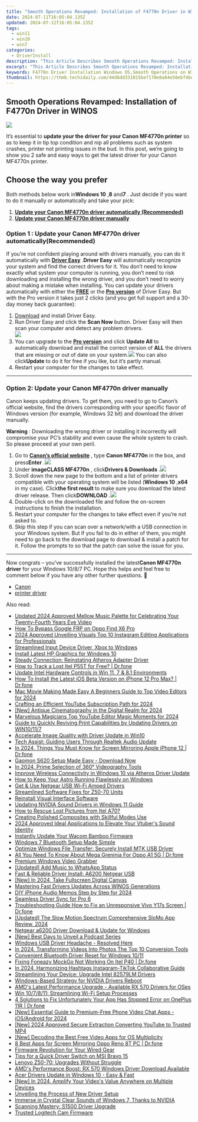 ```yaml
---
title: "Smooth Operations Revamped: Installation of F4770n Driver in WINOS"
date: 2024-07-11T16:05:04.135Z
updated: 2024-07-12T16:05:04.135Z
tags:
  - win11
  - win10
  - win7
categories:
  - DriverInstall
description: "This Article Describes Smooth Operations Revamped: Installation of F4770n Driver in WINOS"
excerpt: "This Article Describes Smooth Operations Revamped: Installation of F4770n Driver in WINOS"
keywords: F4770n Driver Installation Windows OS,Smooth Operations on WINOS,Driver Installation Tutorial for F4770n,Enhancing WINOS Performance with F4770n,Optimizing WINOS with Advanced Drivers Like F4770n,Streamlined Device Management in Windows OS Using F4770n,smooth operations revamped installation of f4770n driver in winos
thumbnail: https://thmb.techidaily.com/44d6dd331015bef170e8a84e58ebf4bd2f78d6bf84e5387ee2cc99a7ec3e5ce7.jpg
---
```


## Smooth Operations Revamped: Installation of F4770n Driver in WINOS

![](https://images.drivereasy.com/wp-content/uploads/2018/07/img_5b4c7d7f89ce2.jpg)

It’s essential to **update your the**   **driver for your Canon MF4770n printer** so as to keep it in tip top condition and nip all problems such as system crashes, printer not printing issues in the bud. In this post, we’re going to show you 2 safe and easy ways to get the latest driver for your Canon MF4770n printer.

## Choose the way you prefer

 Both methods below work in**Windows 10** ,**8** and**7** . Just decide if you want to do it manually or automatically and take your pick:

1. **[Update your Canon MF4770n driver automatically (Recommended)](#O1)**
2. [**Update your Canon MF4770n driver manually**](#O2)

### Option 1 : Update your Canon MF4770n driver automatically(Recommended)

If you’re not confident playing around with drivers manually, you can do it automatically with [](https://tools.techidaily.com/drivereasy/download/) **[Driver Easy](https://tools.techidaily.com/drivereasy/download/)** .**Driver Easy**  will automatically recognize your system and find the correct drivers for it. You don’t need to know exactly what system your computer is running, you don’t need to risk downloading and installing the wrong driver, and you don’t need to worry about making a mistake when installing. You can update your drivers automatically with either the [**FREE**](https://tools.techidaily.com/drivereasy/download/) [](https://tools.techidaily.com/drivereasy/download/) or the **[Pro version](https://tools.techidaily.com/drivereasy/download/)**  of Driver Easy. But with the Pro version it takes just 2 clicks (and you get full support and a 30-day money back guarantee):

1. [Download](https://tools.techidaily.com/drivereasy/download/) and install Driver Easy.
2. Run Driver Easy and click the **Scan Now** button. Driver Easy will then scan your computer and detect any problem drivers.  
![](https://images.drivereasy.com/wp-content/uploads/2018/11/img_5bfa3dfb7f029.jpg)
3. You can upgrade to the **[Pro version](https://tools.techidaily.com/drivereasy/download/)**  and click **Update All** to automatically download and install the correct version of **ALL**  the drivers that are missing or out of date on your system.![](https://images.drivereasy.com/wp-content/uploads/2018/07/img_5b4c7e148fdf8.jpg) You can also click**Update** to do it for free if you like, but it’s partly manual.
4. Restart your computer for the changes to take effect.

---

### **Option 2: Update your Canon MF4770n driver manually**

 Canon keeps updating drivers. To get them, you need to go to Canon’s official website, find the drivers corresponding with your specific flavor of Windows version (for example, Windows 32 bit) and download the driver manually.

**Warning** : Downloading the wrong driver or installing it incorrectly will compromise your PC’s stability and even cause the whole system to crash. So please proceed at your own peril.

1. Go to **[Canon’s official website](https://www.usa.canon.com/internet/portal/us/home)**  , type **Canon MF4770n** in the box, and press**Enter** .![](https://images.drivereasy.com/wp-content/uploads/2018/05/img_5b03f1a0cf44c.png)
2. Under **imageCLASS MF4770n** , click**Drivers & Downloads** .![](https://images.drivereasy.com/wp-content/uploads/2018/05/img_5b03db4a0d862.jpg)
3. Scroll down the new page to the bottom and a list of printer drivers compatible with your operating system will be listed (**Windows 10** ,**x64** in my case). Click**the first result** to make sure you download the latest driver release. Then click**DOWNLOAD** .![](https://images.drivereasy.com/wp-content/uploads/2018/05/img_5b03db3044199.jpg)
4. Double-click on the downloaded file and follow the on-screen instructions to finish the installation.
5. Restart your computer for the changes to take effect even if you’re not asked to.
6. Skip this step if you can scan over a network/with a USB connection in your Windows system. But if you fail to do in either of them, you might need to go back to the download page to download & install a patch for it. Follow the prompts to so that the patch can solve the issue for you.

---

 Now congrats – you’ve successfully installed the latest**Canon MF4770n driver** for your Windows 10/8/7 PC. Hope this helps and feel free to comment below if you have any other further questions. 🙂

* [Canon](https://tools.techidaily.com/drivereasy/download/)
* [printer driver](https://tools.techidaily.com/drivereasy/download/)

<ins class="adsbygoogle"
     style="display:block"
     data-ad-format="autorelaxed"
     data-ad-client="ca-pub-7571918770474297"
     data-ad-slot="1223367746"></ins>



<ins class="adsbygoogle"
     style="display:block"
     data-ad-client="ca-pub-7571918770474297"
     data-ad-slot="8358498916"
     data-ad-format="auto"
     data-full-width-responsive="true"></ins>



<span class="atpl-alsoreadstyle">Also read:</span>
<div><ul>
<li><a href="https://audio-shaping.techidaily.com/updated-2024-approved-mellow-music-palette-for-celebrating-your-twenty-fourth-years-eve-video/"><u>Updated 2024 Approved Mellow Music Palette for Celebrating Your Twenty-Fourth Years Eve Video</u></a></li>
<li><a href="https://phone-solutions.techidaily.com/how-to-bypass-google-frp-on-oppo-find-x6-pro-by-drfone-android-unlock-remove-google-frp/"><u>How To Bypass Google FRP on Oppo Find X6 Pro</u></a></li>
<li><a href="https://instagram-video-recordings.techidaily.com/2024-approved-unveiling-visuals-top-10-instagram-editing-applications-for-professionals/"><u>2024 Approved  Unveiling Visuals  Top 10 Instagram Editing Applications for Professionals</u></a></li>
<li><a href="https://driver-install.techidaily.com/streamlined-input-device-driver-xbox-to-windows/"><u>Streamlined Input Device Driver, Xbox to Windows</u></a></li>
<li><a href="https://driver-install.techidaily.com/install-latest-hp-graphics-for-windows-10/"><u>Install Latest HP Graphics for Windows 10</u></a></li>
<li><a href="https://driver-install.techidaily.com/steady-connection-reinstating-atheros-adapter-driver/"><u>Steady Connection: Reinstating Atheros Adapter Driver</u></a></li>
<li><a href="https://android-location-track.techidaily.com/how-to-track-a-lost-itel-p55t-for-free-drfone-by-drfone-virtual-android/"><u>How to Track a Lost Itel P55T for Free? | Dr.fone</u></a></li>
<li><a href="https://driver-install.techidaily.com/update-intel-hardware-controls-in-win-11-7-and-81-environments/"><u>Update Intel Hardware Controls in Win 11, 7 & 8.1 Environments</u></a></li>
<li><a href="https://blog-min.techidaily.com/how-to-install-the-latest-ios-beta-version-on-iphone-12-pro-max-drfone-by-drfone-ios-system-repair-ios-system-repair/"><u>How To Install the Latest iOS Beta Version on iPhone 12 Pro Max? | Dr.fone</u></a></li>
<li><a href="https://ai-video-tools.techidaily.com/mac-movie-making-made-easy-a-beginners-guide-to-top-video-editors-for-2024/"><u>Mac Movie Making Made Easy A Beginners Guide to Top Video Editors for 2024</u></a></li>
<li><a href="https://youtube-video-recordings.techidaily.com/crafting-an-efficient-youtube-subscription-path-for-2024/"><u>Crafting an Efficient YouTube Subscription Path for 2024</u></a></li>
<li><a href="https://facebook-record-videos.techidaily.com/new-antique-cinematography-in-the-digital-realm-for-2024/"><u>[New] Antique Cinematography in the Digital Realm for 2024</u></a></li>
<li><a href="https://youtube-stream.techidaily.com/marvelous-magicians-top-youtube-editor-magic-moments-for-2024/"><u>Marvelous Magicians  Top YouTube Editor Magic Moments for 2024</u></a></li>
<li><a href="https://driver-install.techidaily.com/guide-to-quickly-reviving-print-capabilities-by-updating-drivers-on-win10117/"><u>Guide to Quickly Reviving Print Capabilities by Updating Drivers on WIN10/11/7</u></a></li>
<li><a href="https://driver-install.techidaily.com/accelerate-image-quality-with-driver-update-in-win10/"><u>Accelerate Image Quality with Driver Update in Win10</u></a></li>
<li><a href="https://driver-install.techidaily.com/tech-assist-guiding-users-through-realtek-audio-update/"><u>Tech Assist: Guiding Users Through Realtek Audio Update</u></a></li>
<li><a href="https://screen-mirror.techidaily.com/in-2024-things-you-must-know-for-screen-mirroring-apple-iphone-12-drfone-by-drfone-ios/"><u>In 2024, Things You Must Know for Screen Mirroring Apple iPhone 12 | Dr.fone</u></a></li>
<li><a href="https://driver-install.techidaily.com/gaomon-s620-setup-made-easy-download-now/"><u>Gaomon S620 Setup Made Easy - Download Now</u></a></li>
<li><a href="https://extra-approaches.techidaily.com/in-2024-prime-selection-of-360-videography-tools/"><u>In 2024, Prime Selection of 360° Videography Tools</u></a></li>
<li><a href="https://driver-install.techidaily.com/improve-wireless-connectivity-in-windows-10-via-atheros-driver-update/"><u>Improve Wireless Connectivity in Windows 10 via Atheros Driver Update</u></a></li>
<li><a href="https://driver-install.techidaily.com/how-to-keep-your-astro-running-flawlessly-on-windows/"><u>How to Keep Your Astro Running Flawlessly on Windows</u></a></li>
<li><a href="https://driver-install.techidaily.com/get-and-use-netgear-usb-wi-fi-amped-drivers/"><u>Get & Use Netgear USB Wi-Fi Amped Drivers</u></a></li>
<li><a href="https://driver-install.techidaily.com/streamlined-software-fixes-for-z50-70-units/"><u>Streamlined Software Fixes for Z50-70 Units</u></a></li>
<li><a href="https://driver-install.techidaily.com/reinstall-visual-interface-software/"><u>Reinstall Visual Interface Software</u></a></li>
<li><a href="https://driver-install.techidaily.com/updating-nvidia-sound-drivers-in-windows-11-guide/"><u>Updating NVIDIA Sound Drivers in Windows 11 Guide</u></a></li>
<li><a href="https://blog-min.techidaily.com/how-to-rescue-lost-pictures-from-itel-a70-by-fonelab-android-recover-pictures/"><u>How to Rescue Lost Pictures from Itel A70?</u></a></li>
<li><a href="https://screen-mirroring-recording.techidaily.com/creating-polished-composites-with-skillful-modes-use/"><u>Creating Polished Composites with Skillful Modes Use</u></a></li>
<li><a href="https://some-techniques.techidaily.com/2024-approved-ideal-applications-to-elevate-your-vtubers-sound-identity/"><u>2024 Approved  Ideal Applications to Elevate Your Vtuber's Sound Identity</u></a></li>
<li><a href="https://driver-install.techidaily.com/instantly-update-your-wacom-bamboo-firmware/"><u>Instantly Update Your Wacom Bamboo Firmware</u></a></li>
<li><a href="https://driver-install.techidaily.com/windows-7-bluetooth-setup-made-simple/"><u>Windows 7 Bluetooth Setup Made Simple</u></a></li>
<li><a href="https://driver-install.techidaily.com/optimize-windows-file-transfer-securely-install-mtk-usb-driver/"><u>Optimize Windows File Transfer: Securely Install MTK USB Driver</u></a></li>
<li><a href="https://android-pokemon-go.techidaily.com/all-you-need-to-know-about-mega-greninja-for-oppo-a1-5g-drfone-by-drfone-virtual-android/"><u>All You Need To Know About Mega Greninja For Oppo A1 5G | Dr.fone</u></a></li>
<li><a href="https://remote-screen-capture.techidaily.com/premium-windows-video-grabber/"><u>Premium Windows Video Grabber</u></a></li>
<li><a href="https://extra-tips.techidaily.com/updated-add-music-to-whatsapp-status/"><u>[Updated] Add Music to WhatsApp Status</u></a></li>
<li><a href="https://driver-install.techidaily.com/fast-and-reliable-driver-install-a6200-netgear-usb/"><u>Fast & Reliable Driver Install: A6200 Netgear USB</u></a></li>
<li><a href="https://desktop-recording.techidaily.com/new-in-2024-take-fullscreen-digital-canvas/"><u>[New] In 2024, Take Fullscreen Digital Canvas</u></a></li>
<li><a href="https://driver-install.techidaily.com/mastering-fast-drivers-updates-across-winos-generations/"><u>Mastering Fast Drivers Updates Across WINOS Generations</u></a></li>
<li><a href="https://screen-video-capture.techidaily.com/diy-iphone-audio-memos-step-by-step-for-2024/"><u>DIY iPhone Audio Memos  Step by Step for 2024</u></a></li>
<li><a href="https://driver-install.techidaily.com/seamless-driver-sync-for-pro-6/"><u>Seamless Driver Sync for Pro 6</u></a></li>
<li><a href="https://howto.techidaily.com/troubleshooting-guide-how-to-fix-an-unresponsive-vivo-y17s-screen-drfone-by-drfone-fix-android-problems-fix-android-problems/"><u>Troubleshooting Guide How to Fix an Unresponsive Vivo Y17s Screen | Dr.fone</u></a></li>
<li><a href="https://some-approaches.techidaily.com/updated-the-slow-motion-spectrum-comprehensive-slomo-app-review-2024/"><u>[Updated] The Slow Motion Spectrum  Comprehensive SloMo App Review, 2024</u></a></li>
<li><a href="https://driver-install.techidaily.com/netgear-a6200-driver-download-and-update-for-windows/"><u>Netgear a6200 Driver Download & Update for Windows</u></a></li>
<li><a href="https://extra-information.techidaily.com/new-best-days-to-unveil-a-podcast-series/"><u>[New] Best Days to Unveil a Podcast Series</u></a></li>
<li><a href="https://driver-install.techidaily.com/windows-usb-driver-headache-resolved-here/"><u>Windows USB Driver Headache - Resolved Here</u></a></li>
<li><a href="https://ai-driven-video-production.techidaily.com/in-2024-transforming-videos-into-photos-the-top-10-conversion-tools/"><u>In 2024, Transforming Videos Into Photos The Top 10 Conversion Tools</u></a></li>
<li><a href="https://driver-install.techidaily.com/convenient-bluetooth-driver-reset-for-windows-1011/"><u>Convenient Bluetooth Driver Reset for Windows 10/11</u></a></li>
<li><a href="https://fake-location.techidaily.com/fixing-foneazy-mockgo-not-working-on-itel-p40-drfone-by-drfone-virtual-android/"><u>Fixing Foneazy MockGo Not Working On Itel P40 | Dr.fone</u></a></li>
<li><a href="https://some-techniques.techidaily.com/in-2024-harmonizing-hashtags-instagram-tiktok-collaborative-guide/"><u>In 2024, Harmonizing Hashtags  Instagram-TikTok Collaborative Guide</u></a></li>
<li><a href="https://driver-install.techidaily.com/streamlining-your-device-upgrade-intel-82579lm-drivers/"><u>Streamlining Your Device: Upgrade Intel 82579LM Drivers</u></a></li>
<li><a href="https://driver-install.techidaily.com/windows-based-strategy-for-nvidia-drivers-reboot/"><u>Windows-Based Strategy for NVIDIA Drivers Reboot</u></a></li>
<li><a href="https://driver-install.techidaily.com/amds-latest-performance-upgrade-available-rx-570-drivers-for-oses/"><u>AMD's Latest Performance Upgrade - Available RX 570 Drivers for OSes</u></a></li>
<li><a href="https://driver-install.techidaily.com/win-107811-streamlining-wi-fi-setup-processes/"><u>Win 10/7/8/11: Streamlining Wi-Fi Setup Processes</u></a></li>
<li><a href="https://howto.techidaily.com/4-solutions-to-fix-unfortunately-your-app-has-stopped-error-on-oneplus-11r-drfone-by-drfone-fix-android-problems-fix-android-problems/"><u>4 Solutions to Fix Unfortunately Your App Has Stopped Error on OnePlus 11R | Dr.fone</u></a></li>
<li><a href="https://video-capture.techidaily.com/new-essential-guide-to-premium-free-phone-video-chat-apps-iosandroid-for-2024/"><u>[New] Essential Guide to Premium-Free Phone Video Chat Apps - iOS/Android for 2024</u></a></li>
<li><a href="https://youtube-web.techidaily.com/024-approved-secure-extraction-converting-youtube-to-trusted-mp4/"><u>[New] 2024 Approved  Secure Extraction  Converting YouTube to Trusted MP4</u></a></li>
<li><a href="https://fox-links.techidaily.com/new-decoding-the-best-free-video-apps-for-os-multiplicity/"><u>[New] Decoding the Best Free Video Apps for OS Multiplicity</u></a></li>
<li><a href="https://screen-mirror.techidaily.com/8-best-apps-for-screen-mirroring-oppo-reno-8t-pc-drfone-by-drfone-android/"><u>8 Best Apps for Screen Mirroring Oppo Reno 8T PC | Dr.fone</u></a></li>
<li><a href="https://driver-install.techidaily.com/1720062899423-firmware-revolution-for-your-wired-gear/"><u>Firmware Revolution for Your Wired Gear</u></a></li>
<li><a href="https://driver-install.techidaily.com/tips-for-a-quick-driver-switch-on-msi-bravo-15/"><u>Tips for a Quick Driver Switch on MSI Bravo 15</u></a></li>
<li><a href="https://driver-install.techidaily.com/lenovo-z50-70-upgrades-without-struggle/"><u>Lenovo Z50-70: Upgrades Without Struggle</u></a></li>
<li><a href="https://driver-install.techidaily.com/amds-performance-boost-rx-570-windows-driver-download-available/"><u>AMD's Performance Boost: RX 570 Windows Driver Download Available</u></a></li>
<li><a href="https://driver-install.techidaily.com/acer-drivers-update-in-windows-10-easy-and-fast/"><u>Acer Drivers Update in Windows 10 - Easy & Fast</u></a></li>
<li><a href="https://facebook-record-videos.techidaily.com/new-in-2024-amplify-your-videos-value-anywhere-on-multiple-devices/"><u>[New] In 2024, Amplify Your Video's Value Anywhere on Multiple Devices</u></a></li>
<li><a href="https://driver-install.techidaily.com/unveiling-the-process-of-new-driver-setup/"><u>Unveiling the Process of New Driver Setup</u></a></li>
<li><a href="https://driver-install.techidaily.com/immerse-in-crystal-clear-sounds-of-windows-7-thanks-to-nvidia/"><u>Immerse in Crystal Clear Sounds of Windows 7, Thanks to NVIDIA</u></a></li>
<li><a href="https://driver-install.techidaily.com/scanning-mastery-s1500-driver-upgrade/"><u>Scanning Mastery: S1500 Driver Upgrade</u></a></li>
<li><a href="https://driver-install.techidaily.com/trusted-logitech-cam-firmware/"><u>Trusted Logitech Cam Firmware</u></a></li>
</ul></div>
